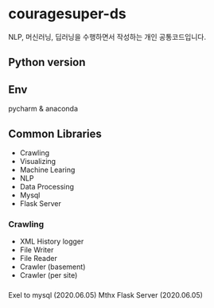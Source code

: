# couragesuper-ds

NLP, 머신러닝, 딥러닝을 수행하면서 작성하는 개인 공통코드입니다.

## Python version

## Env
pycharm & anaconda 

## Common Libraries 
- Crawling
- Visualizing
- Machine Learing 
- NLP 
- Data Processing 
- Mysql
- Flask Server
 
### Crawling 
- XML History logger
- File Writer
- File Reader
- Crawler (basement)
- Crawler (per site)

### 
Exel to mysql (2020.06.05)
Mthx Flask Server (2020.06.05)






	
